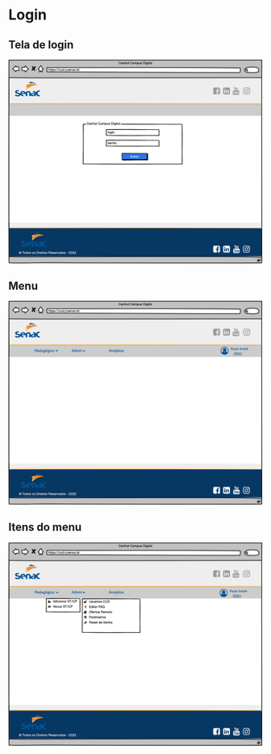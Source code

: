 # Login
## Tela de login
![login](https://github.com/imrodrigosouza/CentralCampusDigital/blob/23be800f81275b39a3a381481a943beb3095c47e/telas/01_home_1_login.png)

## Menu
![login](https://github.com/imrodrigosouza/CentralCampusDigital/blob/23be800f81275b39a3a381481a943beb3095c47e/telas/01_home_1_principal.png)

## Itens do menu
![login](https://github.com/imrodrigosouza/CentralCampusDigital/blob/23be800f81275b39a3a381481a943beb3095c47e/telas/01_home_3_principal_menu.png)
